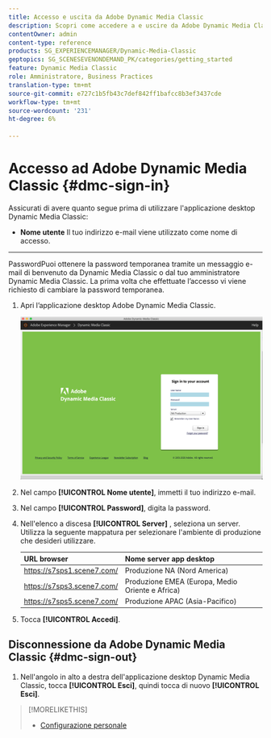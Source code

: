 ```yaml
---
title: Accesso e uscita da Adobe Dynamic Media Classic
description: Scopri come accedere a e uscire da Adobe Dynamic Media Classic e connettersi a un server dell’ambiente di produzione in Nord America (NA) o in Europa, Medio Oriente, Africa (EMEA) o Asia-Pacifico (APAC).
contentOwner: admin
content-type: reference
products: SG_EXPERIENCEMANAGER/Dynamic-Media-Classic
geptopics: SG_SCENESEVENONDEMAND_PK/categories/getting_started
feature: Dynamic Media Classic
role: Amministratore, Business Practices
translation-type: tm+mt
source-git-commit: e727c1b5fb43c7def842ff1bafcc8b3ef3437cde
workflow-type: tm+mt
source-wordcount: '231'
ht-degree: 6%

---
```



<!-- UPDATE THIS TOPIC AFTER DECEMBER 31, 2020!!!!! -->

# Accesso ad Adobe Dynamic Media Classic {#dmc-sign-in}

Assicurati di avere quanto segue prima di utilizzare l&#39;applicazione desktop Dynamic Media Classic:

* **Nome utente**
Il tuo indirizzo e-mail viene utilizzato come nome di accesso.

* ****
PasswordPuoi ottenere la password temporanea tramite un messaggio e-mail di benvenuto da Dynamic Media Classic o dal tuo amministratore Dynamic Media Classic. La prima volta che effettuate l’accesso vi viene richiesto di cambiare la password temporanea.

1. Apri l’applicazione desktop Adobe Dynamic Media Classic.

   ![Accesso a Dynamic Media Classic](/help/assets/dmclassic-login1.png)

1. Nel campo **[!UICONTROL Nome utente]**, immetti il tuo indirizzo e-mail.
1. Nel campo **[!UICONTROL Password]**, digita la password.
1. Nell&#39;elenco a discesa **[!UICONTROL Server]** , seleziona un server.
Utilizza la seguente mappatura per selezionare l&#39;ambiente di produzione che desideri utilizzare.

   | URL browser | Nome server app desktop |
   |---|---|
   | https://s7sps1.scene7.com/ | Produzione NA (Nord America) |
   | https://s7sps3.scene7.com/ | Produzione EMEA (Europa, Medio Oriente e Africa) |
   | https://s7sps5.scene7.com/ | Produzione APAC (Asia-Pacifico) |

1. Tocca **[!UICONTROL Accedi]**.

## Disconnessione da Adobe Dynamic Media Classic {#dmc-sign-out}

1. Nell&#39;angolo in alto a destra dell&#39;applicazione desktop Dynamic Media Classic, tocca **[!UICONTROL Esci]**, quindi tocca di nuovo **[!UICONTROL Esci]**.

>[!MORELIKETHIS]
>
>* [Configurazione personale](personal-setup.md#personal_setup)

